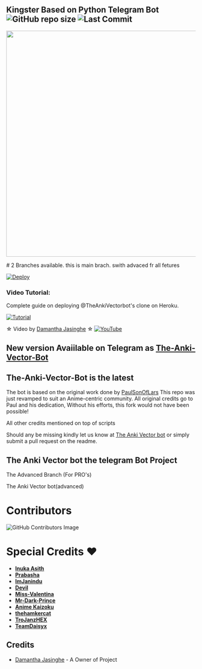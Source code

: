 ## Kingster Based on Python Telegram Bot ![GitHub repo size](https://img.shields.io/github/repo-size/Damantha126/The-Anki-Vector?label=Repo%20Size) ![Last Commit](https://img.shields.io/github/last-commit/damantha126/the-anki-vector?color=red&label=Last%20commit&logo=damantha&logoColor=green)
<p align="leaft">
  <img src="https://telegra.ph/file/f407b5f6fbed665ea410c.jpg" width='600"'>
</p>
# 2 Branches available. this is main brach. swith advaced fr all fetures

[![Deploy](https://www.herokucdn.com/deploy/button.svg)](https://heroku.com/deploy?template=https://github.com/azharkhan889/KINGSTER.git)


### Video Tutorial:
Complete guide on deploying @TheAnkiVectorbot's clone on Heroku.

[![Tutorial](https://yt-embed.herokuapp.com/embed?v=fXXEcAkWAFU)](https://www.youtube.com/watch?v=fXXEcAkWAFU)

☆ Video by [Damantha Jasinghe](https://www.youtube.com/watch?v=fXXEcAkWAFU) ☆
[![YouTube](https://img.shields.io/badge/YouTube-Video%20Tutorial-red?logo=youtube)](https://www.youtube.com/watch?v=fXXEcAkWAFU)

## New version Avaiilable on Telegram as [The-Anki-Vector-Bot](https://t.me/TheAnkiVectorbot)
## The-Anki-Vector-Bot is the latest




The bot is based on the original work done by [PaulSonOfLars](https://github.com/PaulSonOfLars)
This repo was just revamped to suit an Anime-centric community. All original credits go to Paul and his dedication, Without his efforts, this fork would not have been possible!

All other credits mentioned on top of scripts

Should any be missing kindly let us know at [The Anki Vector bot](https://t.me/ankivectorUpdates) or simply submit a pull request on the readme.

## The Anki Vector bot the telegram Bot Project
The Advanced Branch (For PRO's)

The Anki Vector bot(advanced)

# Contributors

![GitHub Contributors Image](https://contrib.rocks/image?repo=Damantha126/the-anki-vector)

# Special Credits ❤


- **[Inuka Asith](https://github.com/inukaasith)** 
- **[Prabasha](https://github.com/prabhasha-p/)** 
- **[ImJanindu](https://github.com/imjanindu)** 
- **[Devil](https://github.com/lucifeermorningstar)** 
- **[Miss-Valentina](https://github.com/Miss-Valentina)** 
- **[Mr-Dark-Prince](https://github.com/Mr-Dark-Prince/)** 
- **[Anime Kaizoku](https://github.com/AnimeKaizoku)**
- **[thehamkercat](https://github.com/thehamkercat/)**
- **[TroJanzHEX](https://github.com/TroJanzHEX/)**
- **[TeamDaisyx](https://github.com/teamdaisyx)**

## Credits
- [Damantha Jasinghe](https://github.com/Damantha126) - A Owner of Project
